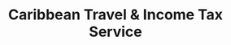 ---
title: "Caribbean Travel & Income Tax Service"
url: /berwyn/caribbean-travel-und-income-tax-service/
shop: Reisebüro
---
